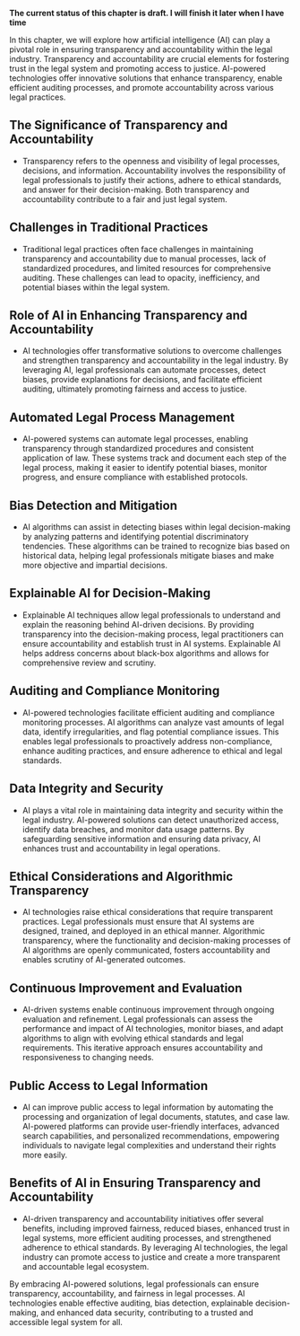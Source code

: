 **The current status of this chapter is draft. I will finish it later when I have time**

In this chapter, we will explore how artificial intelligence (AI) can play a pivotal role in ensuring transparency and accountability within the legal industry. Transparency and accountability are crucial elements for fostering trust in the legal system and promoting access to justice. AI-powered technologies offer innovative solutions that enhance transparency, enable efficient auditing processes, and promote accountability across various legal practices.

The Significance of Transparency and Accountability
---------------------------------------------------

* Transparency refers to the openness and visibility of legal processes, decisions, and information. Accountability involves the responsibility of legal professionals to justify their actions, adhere to ethical standards, and answer for their decision-making. Both transparency and accountability contribute to a fair and just legal system.

Challenges in Traditional Practices
-----------------------------------

* Traditional legal practices often face challenges in maintaining transparency and accountability due to manual processes, lack of standardized procedures, and limited resources for comprehensive auditing. These challenges can lead to opacity, inefficiency, and potential biases within the legal system.

Role of AI in Enhancing Transparency and Accountability
-------------------------------------------------------

* AI technologies offer transformative solutions to overcome challenges and strengthen transparency and accountability in the legal industry. By leveraging AI, legal professionals can automate processes, detect biases, provide explanations for decisions, and facilitate efficient auditing, ultimately promoting fairness and access to justice.

Automated Legal Process Management
----------------------------------

* AI-powered systems can automate legal processes, enabling transparency through standardized procedures and consistent application of law. These systems track and document each step of the legal process, making it easier to identify potential biases, monitor progress, and ensure compliance with established protocols.

Bias Detection and Mitigation
-----------------------------

* AI algorithms can assist in detecting biases within legal decision-making by analyzing patterns and identifying potential discriminatory tendencies. These algorithms can be trained to recognize bias based on historical data, helping legal professionals mitigate biases and make more objective and impartial decisions.

Explainable AI for Decision-Making
----------------------------------

* Explainable AI techniques allow legal professionals to understand and explain the reasoning behind AI-driven decisions. By providing transparency into the decision-making process, legal practitioners can ensure accountability and establish trust in AI systems. Explainable AI helps address concerns about black-box algorithms and allows for comprehensive review and scrutiny.

Auditing and Compliance Monitoring
----------------------------------

* AI-powered technologies facilitate efficient auditing and compliance monitoring processes. AI algorithms can analyze vast amounts of legal data, identify irregularities, and flag potential compliance issues. This enables legal professionals to proactively address non-compliance, enhance auditing practices, and ensure adherence to ethical and legal standards.

Data Integrity and Security
---------------------------

* AI plays a vital role in maintaining data integrity and security within the legal industry. AI-powered solutions can detect unauthorized access, identify data breaches, and monitor data usage patterns. By safeguarding sensitive information and ensuring data privacy, AI enhances trust and accountability in legal operations.

Ethical Considerations and Algorithmic Transparency
---------------------------------------------------

* AI technologies raise ethical considerations that require transparent practices. Legal professionals must ensure that AI systems are designed, trained, and deployed in an ethical manner. Algorithmic transparency, where the functionality and decision-making processes of AI algorithms are openly communicated, fosters accountability and enables scrutiny of AI-generated outcomes.

Continuous Improvement and Evaluation
-------------------------------------

* AI-driven systems enable continuous improvement through ongoing evaluation and refinement. Legal professionals can assess the performance and impact of AI technologies, monitor biases, and adapt algorithms to align with evolving ethical standards and legal requirements. This iterative approach ensures accountability and responsiveness to changing needs.

Public Access to Legal Information
----------------------------------

* AI can improve public access to legal information by automating the processing and organization of legal documents, statutes, and case law. AI-powered platforms can provide user-friendly interfaces, advanced search capabilities, and personalized recommendations, empowering individuals to navigate legal complexities and understand their rights more easily.

Benefits of AI in Ensuring Transparency and Accountability
----------------------------------------------------------

* AI-driven transparency and accountability initiatives offer several benefits, including improved fairness, reduced biases, enhanced trust in legal systems, more efficient auditing processes, and strengthened adherence to ethical standards. By leveraging AI technologies, the legal industry can promote access to justice and create a more transparent and accountable legal ecosystem.

By embracing AI-powered solutions, legal professionals can ensure transparency, accountability, and fairness in legal processes. AI technologies enable effective auditing, bias detection, explainable decision-making, and enhanced data security, contributing to a trusted and accessible legal system for all.
